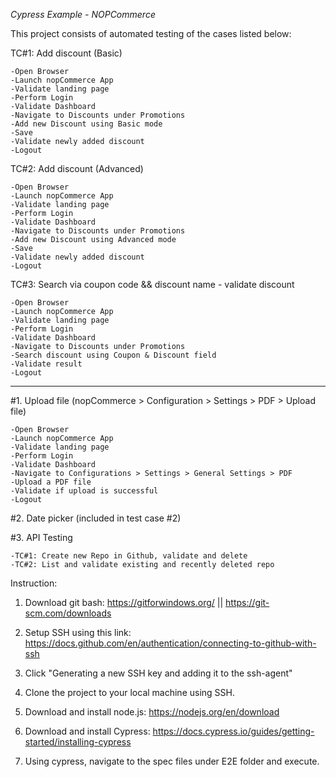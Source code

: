 *Cypress Example - NOPCommerce*

This project consists of automated testing of the cases listed below:  

TC#1: Add discount (Basic)

	-Open Browser
	-Launch nopCommerce App
	-Validate landing page
	-Perform Login
	-Validate Dashboard
	-Navigate to Discounts under Promotions
	-Add new Discount using Basic mode
	-Save
	-Validate newly added discount
	-Logout
  
TC#2: Add discount (Advanced)

	-Open Browser
	-Launch nopCommerce App
	-Validate landing page
	-Perform Login
	-Validate Dashboard
	-Navigate to Discounts under Promotions
	-Add new Discount using Advanced mode
	-Save
	-Validate newly added discount
	-Logout
  
TC#3: Search via coupon code && discount name - validate discount

	-Open Browser
	-Launch nopCommerce App
	-Validate landing page
	-Perform Login
	-Validate Dashboard
	-Navigate to Discounts under Promotions
	-Search discount using Coupon & Discount field
	-Validate result
	-Logout
  
-------------------------
#1. Upload file (nopCommerce > Configuration > Settings > PDF > Upload file)

	-Open Browser
	-Launch nopCommerce App
	-Validate landing page
	-Perform Login
	-Validate Dashboard
	-Navigate to Configurations > Settings > General Settings > PDF
	-Upload a PDF file
	-Validate if upload is successful
	-Logout
  
#2. Date picker (included in test case #2)

#3. API Testing

    -TC#1: Create new Repo in Github, validate and delete
    -TC#2: List and validate existing and recently deleted repo


Instruction:

1. Download git bash: https://gitforwindows.org/ || https://git-scm.com/downloads

2. Setup SSH using this link: https://docs.github.com/en/authentication/connecting-to-github-with-ssh

3. Click "Generating a new SSH key and adding it to the ssh-agent"

4. Clone the project to your local machine using SSH.

5. Download and install node.js: https://nodejs.org/en/download

6. Download and install Cypress: https://docs.cypress.io/guides/getting-started/installing-cypress

7. Using cypress, navigate to the spec files under E2E folder and execute.
